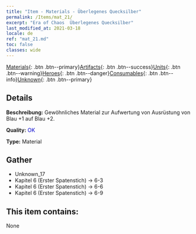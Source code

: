 ```yaml
---
title: "Item - Materials - Überlegenes Quecksilber"
permalink: /Items/mat_21/
excerpt: "Era of Chaos  Überlegenes Quecksilber"
last_modified_at: 2021-03-18
locale: de
ref: "mat_21.md"
toc: false
classes: wide
---
```

 [Materials](/de/Items/){: .btn .btn--primary}[Artifacts](/de/Items/Artifacts/){: .btn .btn--success}[Units](/de/Items/Units/){: .btn .btn--warning}[Heroes](/de/Items/Heroes/){: .btn .btn--danger}[Consumables](/de/Items/Consumables/){: .btn .btn--info}[Unknown](/de/Items/Unknown/){: .btn .btn--primary}

## Details
 **Beschreibung:** Gewöhnliches Material zur Aufwertung von Ausrüstung von Blau +1 auf Blau +2.

 **Quality:** <span style="color: #0000CD">OK</span>

 **Type:** Material

## Gather

*    Unknown_17 
*    Kapitel 6 (Erster Spatenstich) -> 6-3 
*    Kapitel 6 (Erster Spatenstich) -> 6-6 
*    Kapitel 6 (Erster Spatenstich) -> 6-9 

## This item contains:

  None


